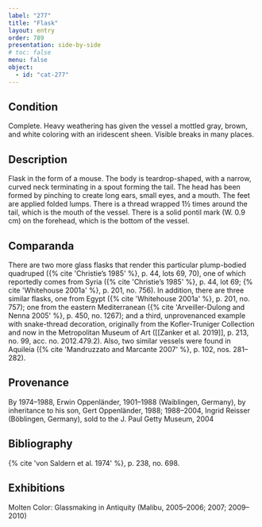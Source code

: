```yaml
---
label: "277"
title: "Flask"
layout: entry
order: 789
presentation: side-by-side
# toc: false
menu: false
object:
  - id: "cat-277"
---
```


## Condition

Complete. Heavy weathering has given the vessel a mottled gray, brown, and white coloring with an iridescent sheen. Visible breaks in many places.

## Description

Flask in the form of a mouse. The body is teardrop-shaped, with a narrow, curved neck terminating in a spout forming the tail. The head has been formed by pinching to create long ears, small eyes, and a mouth. The feet are applied folded lumps. There is a thread wrapped 1½ times around the tail, which is the mouth of the vessel. There is a solid pontil mark (W. 0.9 cm) on the forehead, which is the bottom of the vessel.

## Comparanda

There are two more glass flasks that render this particular plump-bodied quadruped ({% cite 'Christie’s 1985' %}, p. 44, lots 69, 70), one of which reportedly comes from Syria ({% cite 'Christie’s 1985' %}, p. 44, lot 69; {% cite 'Whitehouse 2001a' %}, p. 201, no. 756). In addition, there are three similar flasks, one from Egypt ({% cite 'Whitehouse 2001a' %}, p. 201, no. 757); one from the eastern Mediterranean ({% cite 'Arveiller-Dulong and Nenna 2005' %}, p. 450, no. 1267); and a third, unprovenanced example with snake-thread decoration, originally from the Kofler-Truniger Collection and now in the Metropolitan Museum of Art ([[Zanker et al. 2019]], p. 213, no. 99, acc. no. 2012.479.2). Also, two similar vessels were found in Aquileia ({% cite 'Mandruzzato and Marcante 2007' %}, p. 102, nos. 281–282).

## Provenance

By 1974–1988, Erwin Oppenländer, 1901–1988 (Waiblingen, Germany), by inheritance to his son, Gert Oppenländer, 1988; 1988–2004, Ingrid Reisser (Böblingen, Germany), sold to the J. Paul Getty Museum, 2004

## Bibliography

{% cite 'von Saldern et al. 1974' %}, p. 238, no. 698.

## Exhibitions

Molten Color: Glassmaking in Antiquity (Malibu, 2005–2006; 2007; 2009–2010)